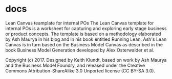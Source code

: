 # docs
Lean Canvas teamplate for internal POs
The Lean Canvas template for internal POs is a worksheet for capturing and exploring early stage business or product concepts. The template is based on a methodology elaborated by Ash Maurya in his blog and in his book entitled Running Lean. Ash's Lean Canvas is in turn based on the Business Model Canvas as described in the book Business Model Generation developed by Alex Osterwalder et al.

Copyright (c) 2017. Designed by Keith Klundt, based on work by Ash Maurya and the Business Model Foundry, and released under the Creative Commons Attribution-ShareAlike 3.0 Unported license (CC BY-SA 3.0).
